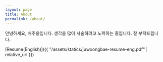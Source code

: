 ```yaml
---
layout: page
title: About
permalink: /about/
---
```


안녕하세요, 배주웅입니다. 생각을 많이 서술하려고 노력하는 중입니다.
잘 부탁드립니다.

[Resume(English)]({{ "/assets/statics/juwoongbae-resume-eng.pdf" | relative_url }})

